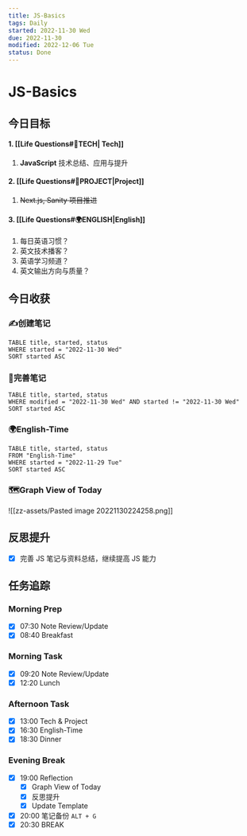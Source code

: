 ```yaml
---
title: JS-Basics
tags: Daily
started: 2022-11-30 Wed
due: 2022-11-30
modified: 2022-12-06 Tue
status: Done
---
```

# JS-Basics
## 今日目标
#### 1. [[Life Questions#🚀TECH| Tech]]
1. **JavaScript** 技术总结、应用与提升
#### 2. [[Life Questions#🚀PROJECT|Project]]
1. ~~Next.js, Sanity 项目推进~~
#### 3. [[Life Questions#🌍ENGLISH|English]]
1. 每日英语习惯？
2. 英文技术播客？
3. 英语学习频道？
4. 英文输出方向与质量？

## 今日收获
### ✍️创建笔记

```dataview
TABLE title, started, status
WHERE started = "2022-11-30 Wed"
SORT started ASC
```

### 📝完善笔记

```dataview
TABLE title, started, status
WHERE modified = "2022-11-30 Wed" AND started != "2022-11-30 Wed"
SORT started ASC
```

### 🌍English-Time

```dataview
TABLE title, started, status
FROM "English-Time"
WHERE started = "2022-11-29 Tue"
SORT started ASC
```

### 🗺️Graph View of Today
![[zz-assets/Pasted image 20221130224258.png]]

## 反思提升
- [x] 完善 JS 笔记与资料总结，继续提高 JS 能力
## 任务追踪
### Morning Prep
- [x] 07:30 Note Review/Update
- [x] 08:40 Breakfast
### Morning Task
- [x] 09:20 Note Review/Update
- [x] 12:20 Lunch
### Afternoon Task
- [x] 13:00 Tech & Project
- [x] 16:30 English-Time
- [x] 18:30 Dinner
### Evening Break
- [x] 19:00 Reflection
	- [x] Graph View of Today
	- [x] 反思提升
	- [x] Update Template 
- [x] 20:00 笔记备份 `ALT + G`
- [x] 20:30 BREAK